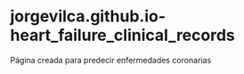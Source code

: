 # jorgevilca.github.io-heart_failure_clinical_records
Página creada para predecir enfermedades coronarias
